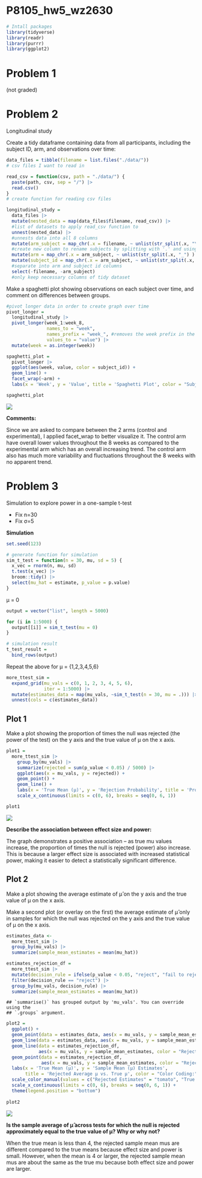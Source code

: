 P8105_hw5_wz2630
================

``` r
# Intall packages
library(tidyverse)
library(readr)
library(purrr)
library(ggplot2)
```

# Problem 1

(not graded)

# Problem 2

Longitudinal study

Create a tidy dataframe containing data from all participants, including
the subject ID, arm, and observations over time:

``` r
data_files = tibble(filename = list.files("./data/"))
# csv files I want to read in

read_csv = function(csv, path = "./data/") {
  paste(path, csv, sep = "/") |> 
  read.csv()
}
# create function for reading csv files

longitudinal_study =  
  data_files |> 
  mutate(nested_data = map(data_files$filename, read_csv)) |> 
  #list of datasets to apply read_csv function to
  unnest(nested_data) |> 
  #unnests data into all 8 columns
  mutate(arm_subject = map_chr(.x = filename, ~ unlist(str_split(.x, "\\.") ) [[1]] )) |> 
  #create new column to rename subjects by splitting with '.' and using only the first part
  mutate(arm = map_chr(.x = arm_subject, ~ unlist(str_split(.x, "_") ) [[1]] )) |> 
  mutate(subject_id = map_chr(.x = arm_subject, ~ unlist(str_split(.x, "_") ) [[2]] )) |> 
  #separate into arm and subject id columns
  select(-filename, -arm_subject)
  #only keep necessary columns of tidy dataset
```

Make a spaghetti plot showing observations on each subject over time,
and comment on differences between groups.

``` r
#pivot longer data in order to create graph over time
pivot_longer = 
  longitudinal_study |> 
  pivot_longer(week_1:week_8,
               names_to = "week",
               names_prefix = "week_", #removes the week prefix in the week values
               values_to = "value") |> 
  mutate(week = as.integer(week))

spaghetti_plot = 
  pivot_longer |> 
  ggplot(aes(week, value, color = subject_id)) + 
  geom_line() + 
  facet_wrap(~arm) + 
  labs(x = 'Week', y = 'Value', title = 'Spaghetti Plot', color = "Subject ID")

spaghetti_plot
```

![](p8105_hw5_wz2630_files/figure-gfm/unnamed-chunk-3-1.png)<!-- -->

**Comments:**

Since we are asked to compare between the 2 arms (control and
experimental), I applied facet_wrap to better visualize it. The control
arm have overall lower values throughout the 8 weeks as compared to the
experimental arm which has an overall increasing trend. The control arm
also has much more variability and fluctuations throughout the 8 weeks
with no apparent trend.

# Problem 3

Simulation to explore power in a one-sample t-test

- Fix n=30
- Fix σ=5

**Simulation**

``` r
set.seed(123)

# generate function for simulation
sim_t_test = function(n = 30, mu, sd = 5) {
  x_vec = rnorm(n, mu, sd)
  t.test(x_vec) |> 
  broom::tidy() |> 
  select(mu_hat = estimate, p_value = p.value)
}
```

μ = 0

``` r
output = vector("list", length = 5000)

for (i in 1:5000) {
  output[[i]] = sim_t_test(mu = 0)
}

# simulation result
t_test_result =
  bind_rows(output)
```

Repeat the above for μ = {1,2,3,4,5,6}

``` r
more_ttest_sim = 
  expand_grid(mu_vals = c(0, 1, 2, 3, 4, 5, 6), 
              iter = 1:5000) |> 
  mutate(estimates_data = map(mu_vals, ~sim_t_test(n = 30, mu = .))) |> 
  unnest(cols = c(estimates_data))
```

## Plot 1

Make a plot showing the proportion of times the null was rejected (the
power of the test) on the y axis and the true value of μ on the x axis.

``` r
plot1 = 
  more_ttest_sim |> 
    group_by(mu_vals) |> 
    summarize(rejected = sum(p_value < 0.05) / 5000) |> 
    ggplot(aes(x = mu_vals, y = rejected)) +
    geom_point() + 
    geom_line() + 
    labs(x = 'True Mean (μ)', y = 'Rejection Probability', title = 'Proportion of times the null was rejected') + 
    scale_x_continuous(limits = c(0, 6), breaks = seq(0, 6, 1))

plot1
```

![](p8105_hw5_wz2630_files/figure-gfm/unnamed-chunk-7-1.png)<!-- -->

**Describe the association between effect size and power:**

The graph demonstrates a positive association – as true mu values
increase, the proportion of times the null is rejected (power) also
increase. This is because a larger effect size is associated with
increased statistical power, making it easier to detect a statistically
significant difference.

## Plot 2

Make a plot showing the average estimate of μ̂ on the y axis and the true
value of μ on the x axis.

Make a second plot (or overlay on the first) the average estimate of μ̂
only in samples for which the null was rejected on the y axis and the
true value of μ on the x axis.

``` r
estimates_data <-
  more_ttest_sim |> 
  group_by(mu_vals) |> 
  summarize(sample_mean_estimates = mean(mu_hat))

estimates_rejection_df =
  more_ttest_sim |> 
  mutate(decision_rule = ifelse(p_value < 0.05, "reject", "fail to reject")) |> 
  filter(decision_rule == "reject") |> 
  group_by(mu_vals, decision_rule) |> 
  summarize(sample_mean_estimates = mean(mu_hat))
```

    ## `summarise()` has grouped output by 'mu_vals'. You can override using the
    ## `.groups` argument.

``` r
plot2 = 
  ggplot() + 
  geom_point(data = estimates_data, aes(x = mu_vals, y = sample_mean_estimates, color = "True Estimate")) + 
  geom_line(data = estimates_data, aes(x = mu_vals, y = sample_mean_estimates, color = "True Estimate")) +
  geom_line(data = estimates_rejection_df, 
            aes(x = mu_vals, y = sample_mean_estimates, color = "Rejected Estimates")) + 
  geom_point(data = estimates_rejection_df, 
             aes(x = mu_vals, y = sample_mean_estimates, color = "Rejected Estimates")) + 
  labs(x = 'True Mean (μ)', y = 'Sample Mean (μ) Estimates', 
       title = 'Rejected Average μ vs. True μ', color = "Color Coding:") + 
  scale_color_manual(values = c("Rejected Estimates" = "tomato", "True Estimate" = "darkgreen")) + 
  scale_x_continuous(limits = c(0, 6), breaks = seq(0, 6, 1)) + 
  theme(legend.position = "bottom")
  
plot2
```

![](p8105_hw5_wz2630_files/figure-gfm/unnamed-chunk-9-1.png)<!-- -->

**Is the sample average of μ̂ across tests for which the null is rejected
approximately equal to the true value of μ? Why or why not?**

When the true mean is less than 4, the rejected sample mean mus are
different compared to the true means because effect size and power is
small. However, when the mean is 4 or larger, the rejected sample mean
mus are about the same as the true mu because both effect size and power
are larger.
